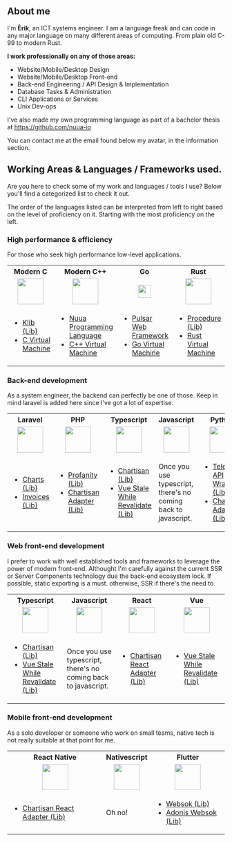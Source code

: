 ## About me

I'm **Èrik**, an ICT systems engineer. I am a language freak and can code in any major language on many different areas of computing.
From plain old C-99 to modern Rust.

**I work professionally on any of those areas:**

- Website/Mobile/Desktop Design
- Website/Mobile/Desktop Front-end
- Back-end Engineering / API Design & Implementation
- Database Tasks & Administration
- CLI Applications or Services
- Unix Dev-ops

I've also made my own programming language as part of a bachelor thesis at https://github.com/nuua-io

You can contact me at the email found below my avatar, in the information section.

## Working Areas & Languages / Frameworks used.

Are you here to check some of my work and languages / tools I use? Below you'll find a categorized list to check it out.

The order of the languages listed can be interpreted from left to right based on the level of proficiency on it. Starting with the most proficiency on the left.

### High performance & efficiency

For those who seek high performance low-level applications.

<table>
  <tr>
    <th align="center">Modern C</th>
    <th align="center">Modern C++</th>
    <th align="center">Go</th>
    <th align="center">Rust</th>
  </tr>
  <tr>
    <td align="center">
      <img src="https://cdn.iconscout.com/icon/free/png-512/c-programming-569564.png" height="60">
    </td>
    <td align="center">
      <img src="https://upload.wikimedia.org/wikipedia/commons/thumb/1/18/ISO_C%2B%2B_Logo.svg/1200px-ISO_C%2B%2B_Logo.svg.png" height="60">
    </td>
    <td align="center">
      <img src="https://upload.wikimedia.org/wikipedia/commons/thumb/0/05/Go_Logo_Blue.svg/1200px-Go_Logo_Blue.svg.png" height="30">
    </td>
    <td align="center">
      <img src="https://upload.wikimedia.org/wikipedia/commons/thumb/d/d5/Rust_programming_language_black_logo.svg/1024px-Rust_programming_language_black_logo.svg.png" height="60">
    </td>
  </tr>
  <tr>
    <td>
      <ul>
        <li><a href="https://github.com/ConsoleTVs/Klib">Klib (Lib)</a></li>
        <li><a href="https://github.com/ConsoleTVs/cVM">C Virtual Machine</a></li>
      </ul>
    </td>
    <td>
      <ul>
        <li><a href="https://github.com/nuua-io/Nuua">Nuua Programming Language</a></li>
        <li><a href="https://github.com/ConsoleTVs/cppVM">C++ Virtual Machine</a></li>
      </ul>
    </td>
    <td>
      <ul>
        <li><a href="https://github.com/pulsar-go/pulsar">Pulsar Web Framework</a></li>
        <li><a href="https://github.com/ConsoleTVs/gVM">Go Virtual Machine</a></li>
      </ul>
    </td>
    <td>
      <ul>
        <li><a href="https://github.com/ConsoleTVs/Procedure">Procedure (Lib)</a></li>
        <li><a href="https://github.com/ConsoleTVs/rVM">Rust Virtual Machine</a></li>
      </ul>
    </td>
  </tr>
</table>

### Back-end development

As a system engineer, the backend can perfectly be one of those. Keep in mind laravel is added here since I've got a lot of expertise.

<table>
  <tr>
    <th align="center">Laravel</th>
    <th align="center">PHP</th>
    <th align="center">Typescript</th>
    <th align="center">Javascript</th>
    <th align="center">Python</th>
    <th align="center">Go</th>
    <th align="center">Dart</th>
  </tr>
  <tr>
    <td align="center">
      <img src="https://upload.wikimedia.org/wikipedia/commons/thumb/9/9a/Laravel.svg/1200px-Laravel.svg.png" height="60">
    </td>
    <td align="center">
      <img src="https://i0.wp.com/phpmagazine.net/wp-content/uploads/2020/09/php8.png?fit=420%2C206&ssl=1" height="60">
    </td>
    <td align="center">
      <img src="https://miro.medium.com/max/816/1*mn6bOs7s6Qbao15PMNRyOA.png" height="60">
    </td>
    <td align="center">
      <img src="https://upload.wikimedia.org/wikipedia/commons/thumb/9/99/Unofficial_JavaScript_logo_2.svg/480px-Unofficial_JavaScript_logo_2.svg.png" width="60">
    </td>
    <td align="center">
      <img src="https://upload.wikimedia.org/wikipedia/commons/thumb/c/c3/Python-logo-notext.svg/768px-Python-logo-notext.svg.png" width="60">
    </td>
    <td align="center">
      <img src="https://upload.wikimedia.org/wikipedia/commons/thumb/0/05/Go_Logo_Blue.svg/1200px-Go_Logo_Blue.svg.png" height="30">
    </td>
    <td align="center">
      <img src="https://upload.wikimedia.org/wikipedia/commons/thumb/7/7e/Dart-logo.png/768px-Dart-logo.png" width="60">
    </td>
  </tr>
  <tr>
    <td>
      <ul>
        <li><a href="https://github.com/ConsoleTVs/Charts">Charts (Lib)</a></li>
        <li><a href="https://github.com/ConsoleTVs/Invoices">Invoices (Lib)</a></li>
      </ul>
    </td>
    <td>
      <ul>
        <li><a href="https://github.com/ConsoleTVs/Profanity">Profanity (Lib)</a></li>
        <li><a href="https://github.com/Chartisan/PHP">Chartisan Adapter (Lib)</a></li>
      </ul>
    </td>
    <td>
      <ul>
        <li><a href="https://github.com/Chartisan/Chartisan">Chartisan (Lib)</a></li>
        <li><a href="https://github.com/ConsoleTVs/vswr">Vue Stale While Revalidate (Lib)</a></li>
      </ul>
    </td>
    <td>
      Once you use typescript, there's no coming back to javascript.
    </td>
    <td>
      <ul>
        <li><a href="https://github.com/ConsoleTVs/Telegram">Telegram API Wrapper (Lib)</a></li>
        <li><a href="https://github.com/Chartisan/Python">Chartisan Adapter (Lib)</a></li>
      </ul>
    </td>
    <td>
      <ul>
        <li><a href="https://github.com/pulsar-go/pulsar">Pulsar Web Framework</a></li>
        <li><a href="https://github.com/ConsoleTVs/gVM">Go Virtual Machine</a></li>
      </ul>
    </td>
    <td>
      <ul>
        <li><a href="https://github.com/ConsoleTVs/Websok">Websok (Lib)</a></li>
        <li><a href="https://github.com/ConsoleTVs/dartVM">Dart Virtual Machine</a></li>
      </ul>
    </td>
  </tr>
</table>

### Web front-end development

I prefer to work with well established tools and frameworks to leverage the power of modern front-end. Althought I'm carefully against the current
SSR or Server Components technology due the back-end ecosystem lock. If possible, static exporting is a must. otherwise, SSR if there's the need to.

<table>
  <tr>
    <th align="center">Typescript</th>
    <th align="center">Javascript</th>
    <th align="center">React</th>
    <th align="center">Vue</th>
  </tr>
  <tr>
    <td align="center">
      <img src="https://miro.medium.com/max/816/1*mn6bOs7s6Qbao15PMNRyOA.png" height="60">
    </td>
    <td align="center">
      <img src="https://upload.wikimedia.org/wikipedia/commons/thumb/9/99/Unofficial_JavaScript_logo_2.svg/480px-Unofficial_JavaScript_logo_2.svg.png" width="60">
    </td>
    <td align="center">
      <img src="https://cdn.worldvectorlogo.com/logos/react.svg" width="60">
    </td>
    <td align="center">
      <img src="https://upload.wikimedia.org/wikipedia/commons/thumb/9/95/Vue.js_Logo_2.svg/1184px-Vue.js_Logo_2.svg.png" width="60">
    </td>
  </tr>
  <tr>
    <td>
      <ul>
        <li><a href="https://github.com/Chartisan/Chartisan">Chartisan (Lib)</a></li>
        <li><a href="https://github.com/ConsoleTVs/vswr">Vue Stale While Revalidate (Lib)</a></li>
      </ul>
    </td>
    <td>
      Once you use typescript, there's no coming back to javascript.
    </td>
    <td>
      <ul>
        <li><a href="https://github.com/ConsoleTVs/ChartisanReact">Chartisan React Adapter (Lib)</a></li>
      </ul>
    </td>
    <td>
      <ul>
        <li><a href="https://github.com/ConsoleTVs/vswr">Vue Stale While Revalidate (Lib)</a></li>
      </ul>
    </td>
  </tr>
</table>

### Mobile front-end development

As a solo developer or someone who work on small teams, native tech is not really suitable at that point for me.

<table>
  <tr>
    <th align="center">React Native</th>
    <th align="center">Nativescript</th>
    <th align="center">Flutter</th>
  </tr>
  <tr>
    <td align="center">
      <img src="https://cdn.worldvectorlogo.com/logos/react.svg" width="60">
    </td>
    <td align="center">
      <img src="https://nativescript.org/images/6zv9et8fpnqheyuio1vn.png" width="60">
    </td>
    <td align="center">
      <img src="https://iconape.com/wp-content/files/yb/61798/png/flutter-logo.png" width="60">
    </td>
  </tr>
  <tr>
    <td>
      <ul>
        <li><a href="https://github.com/ConsoleTVs/ChartisanReact">Chartisan React Adapter (Lib)</a></li>
      </ul>
    </td>
    <td>
      Oh no!
    </td>
    <td>
      <ul>
        <li><a href="https://github.com/ConsoleTVs/Websok">Websok (Lib)</a></li>
        <li><a href="https://github.com/ConsoleTVs/AdonisWebsok">Adonis Websok (Lib)</a></li>
      </ul>
    </td>
  </tr>
</table>
